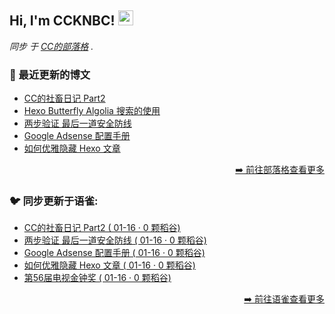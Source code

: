 <h2>Hi, I'm CCKNBC! <img src="https://github.githubassets.com/images/mona-whisper.gif" height="24" /></h2>

<p><em>同步 于 <a href="https://blog.ccknbc.cc">CC的部落格</a> . </em>

### 📕 最近更新的博文

<!-- BLOG-POST-LIST:START -->
- [CC的社畜日记 Part2](https://blog.ccknbc.cc/posts/ccs-work-diary-part2/)
- [Hexo Butterfly Algolia 搜索的使用](https://blog.ccknbc.cc/posts/hexo-butterfly-algolia/)
- [两步验证 最后一道安全防线](https://blog.ccknbc.cc/posts/2fa-last-security-line/)
- [Google Adsense 配置手册](https://blog.ccknbc.cc/posts/google-adsense-configuration-manual/)
- [如何优雅隐藏 Hexo 文章](https://blog.ccknbc.cc/posts/how-to-hide-hexo-articles-gracefully/)
<!-- BLOG-POST-LIST:END -->

<p align="right"><a href="https://blog.ccknbc.cc">➡️ 前往部落格查看更多</a></p>

### 🐦 同步更新于语雀:

  - [CC的社畜日记 Part2 ( 01-16 · 0 颗稻谷)](https://yuque.com/ccknbc/blog/33)
  - [两步验证 最后一道安全防线 ( 01-16 · 0 颗稻谷)](https://yuque.com/ccknbc/blog/32)
  - [Google Adsense 配置手册 ( 01-16 · 0 颗稻谷)](https://yuque.com/ccknbc/blog/31)
  - [如何优雅隐藏 Hexo 文章 ( 01-16 · 0 颗稻谷)](https://yuque.com/ccknbc/blog/30)
  - [第56届电视金钟奖 ( 01-16 · 0 颗稻谷)](https://yuque.com/ccknbc/blog/29)

<p align="right"><a href="https://www.yuque.com/ccknbc/blog">➡️ 前往语雀查看更多</a></p>
